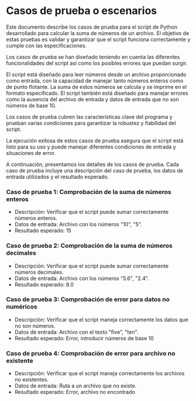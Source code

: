 # Casos de prueba o escenarios

Este documento describe los casos de prueba para el script de Python desarrollado para calcular la suma de números de un archivo. El objetivo de estas pruebas es validar y garantizar que el script funciona correctamente y cumple con las especificaciones.

Los casos de prueba se han diseñado teniendo en cuenta las diferentes funcionalidades del script así como los posibles errores que puedan surgir.

El script está diseñado para leer números desde un archivo proporcionado como entrada, con la capacidad de manejar tanto números enteros como de punto flotante. La suma de estos números se calcula y se imprime en el formato especificado. El script también está diseñado para manejar errores como la ausencia del archivo de entrada y datos de entrada que no son números de base 10.

Los casos de prueba cubren las características clave del programa y prueban varias condiciones para garantizar la robustez y fiabilidad del script.

La ejecución exitosa de estos casos de prueba asegura que el script está listo para su uso y puede manejar diferentes condiciones de entrada y situaciones de error.

A continuación, presentamos los detalles de los casos de prueba. Cada caso de prueba incluye una descripción del caso de prueba, los datos de entrada utilizados y el resultado esperado.
    
    
### Caso de prueba 1: Comprobación de la suma de números enteros

- Descripción: Verificar que el script puede sumar correctamente números enteros.
- Datos de entrada: Archivo con los números "10", "5".
- Resultado esperado: 15


### Caso de prueba 2: Comprobación de la suma de números decimales

- Descripción: Verificar que el script puede sumar correctamente números decimales.
- Datos de entrada: Archivo con los números "5.6", "2.4".
- Resultado esperado: 8.0


### Caso de prueba 3: Comprobación de error para datos no numéricos
- Descripción: Verificar que el script maneja correctamente los datos que no son números.
- Datos de entrada: Archivo con el texto "five", "ten".
- Resultado esperado: Error, introducir números de base 10


### Caso de prueba 4: Comprobación de error para archivo no existente
- Descripción: Verificar que el script maneja correctamente los archivos no existentes.
- Datos de entrada: Ruta a un archivo que no existe.
- Resultado esperado: Error, archivo no encontrado
        
        

